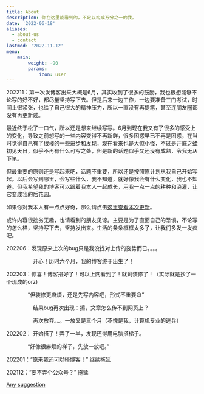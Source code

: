 ```yaml
---
title: About
description: 你在这里能看到的，不足以构成万分之一的我。
date: '2022-06-18'
aliases:
  - about-us
  - contact
lastmod: '2022-11-12'
menu:
    main: 
        weight: -90
        params:
            icon: user
---
```


202211：第一次发博客出来大概是6月，其实收到了很多的鼓励，我也很想能够不论写的好不好，都尽量坚持写下去。但是后来一边工作，一边要准备三门考试，时间上很紧张，也给了自己很大的精神压力，所以一直没有再提笔，甚至连朋友圈都没有再更新过。

最近终于松了一口气，所以还是想来继续写写。6月到现在我又有了很多的感受上的变化，导致之前想写的一些内容变得不再新鲜，很多困惑早已不再是困惑，在当时觉得自己有了很棒的一些进步和发现，现在看来也是大惊小怪，不过是井底之蛙初见天日，似乎不再有什么可写之处，但是新的话题似乎又还没有成熟，令我无从下笔。

但最重要的原则还是写起来吧，话题不重要，所以还是按照原计划从我自己开始写起。以后会写到哪里，会写些什么，我不知道，就好像我会有什么变化，我也不知道。但我希望我的博客可以跟着我本人一起成长，用我一点一点的耕种和浇灌，让它变成我的后花园。

如果你对我本人有一点点好奇，那么请点击[这里查看本次更新](https://hugo-stack-theme-mod-xi.vercel.app/2022/what-happened-to-me/)。

或许内容很拙劣无趣，也请看到的朋友见谅。主要是为了直面自己的恐惧，不论写的怎么样，坚持写下去，坚持发出来。生活的条条框框太多了，让我们多发一发疯吧。

202206：发现原来上次的bug只是我没找对上传的姿势而已。。。。

　　　　　开心！历时六个月，我的博客终于出生了！

202203：惊喜！博客搭好了！可以上网看到了！就剩装修了！（实际就是抄了一个现成的orz) 

　　　　“但装修更麻烦，还是先写内容吧，形式不重要&#X1F605;”

　　　　　结果bug再次出现：擦，文章怎么传不到网页上？

　　　　　再次放弃。。。一放又是三个月（不愧是我，计算机专业的逃兵）

202202： 开始搭了！弄了一半，发现还得用电脑搭梯子。

　　　　“好像很麻烦的样子，先放一放吧。”    

202201：“原来我还可以搭博客！”  继续拖延

202112：“要不弄个公众号？”   拖延

  





[Any suggestion](https://www.tapechat.net/uu/JIRTUC/D95DMHUR?uid=5185046)


​                 

